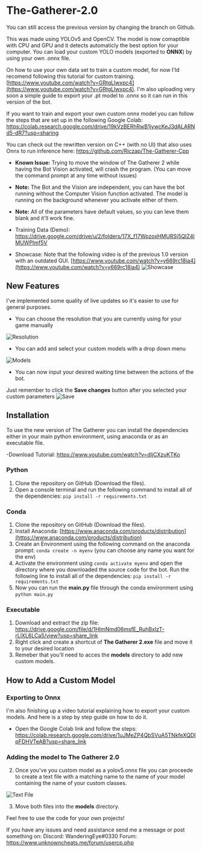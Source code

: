 
# The-Gatherer-2.0
You can still access the previous version by changing the branch on Github.

This was made using YOLOv5 and OpenCV. The model is now comaptible with CPU and GPU and it detects automaticly the best option for your computer. You can load your custom YOLO models (exported to **ONNX**) by using your own .onnx file.

On how to use your own data set to train a custom model, for now I'ld recomend following this tutorial for custom training. [https://www.youtube.com/watch?v=GRtgLlwxpc4](https://www.youtube.com/watch?v=GRtgLlwxpc4). I'm also uploading very soon a simple guide to export your .pt model to .onnx so it can run in this version of the bot.

If you want to train and export your own custom onnx model you can follow the steps that are set up in the following Google Colab: https://colab.research.google.com/drive/19kVzBERhRwB1jywcKeJ3dALARNd5-dR7?usp=sharing

You can check out the rewritten version on C++ (with no UI) that also uses Onnx to run inference here: https://github.com/Riczap/The-Gatherer-Cpp

- **Known Issue:** Trying to move the window of The Gatherer 2 while having the Bot Vision activated, will crash the program. (You can move the command prompt at any time without issues)

 - **Note:** The Bot and the Vision are independent, you can have the bot running without the Computer Vision function activated. The model is running on the background whenever you activate either of them.
 
 - **Note:** All of the parameters have default values, so you can leve them blank and it'll work fine.

- Training Data (Demo): https://drive.google.com/drive/u/2/folders/17X_f17WpzoxHMURSj5QIZ4lMUWPImf5V

- Showcase: Note that the following video is of the previous 1.0 version with an outdated GUI. [https://www.youtube.com/watch?v=y669rc18ia4](https://www.youtube.com/watch?v=y669rc18ia4)
![Showcase](https://user-images.githubusercontent.com/77018982/230541525-271eea09-be75-47e8-be8f-6c8bb133668a.PNG)

## New Features
I've implemented some quality of live updates so it's easier to use for general purposes.
- You can choose the resolution that you are currently using for your game manually

![Resolution](https://user-images.githubusercontent.com/77018982/230542772-f769a8ff-7da7-4b67-9fbb-f76bdfd8fa6f.PNG)
- You can add and select your custom models with a drop down menu

![Models](https://user-images.githubusercontent.com/77018982/230542819-248199e9-3c06-4323-b472-fce2487b5446.PNG)
- You can now input your desired waiting time between the actions of the bot.

Just remember to click the **Save changes** button after you selected your custom parameters
![Save](https://user-images.githubusercontent.com/77018982/230543242-8bdbd567-e4e6-493d-bb11-cf7b62abba1e.PNG)


## Installation
To use the new version of The Gatherer you can install the dependencies either in your main python environment, using anaconda or as an executable file.

-Download Tutorial: https://www.youtube.com/watch?v=dljCXzuKTKo
### Python
 1. Clone the repository on GitHub (Download the files).
 2. Open a console terminal and run the following command to install all of the dependencies: `pip install -r requirements.txt`
### Conda
 1. Clone the repository on GitHub (Download the files).
 2. Install Anaconda: [https://www.anaconda.com/products/distribution](https://www.anaconda.com/products/distribution)
 3. Create an Environment using the following command on the anaconda prompt: `conda create -n myenv` (you can choose any name you want for the env)
 4. Activate the environment using `conda activate myenv` and open the directory where you downloaded the source code for the bot. Run the following line to install all of the dependencies: `pip install -r requirements.txt`
 5. Now you can run the **main.py** file through the conda environment using `python main.py`
### Executable
 1. Download and extract the zip file: https://drive.google.com/file/d/1HImNmd06msfE_RuhBxIzT-rLlXL6LCa5/view?usp=share_link
 2. Right click and create a shortcut of **The Gatherer 2.exe** file and move it to your desired location
 3. Remeber that you'll need to acces the **models** directory to add new custom models.

## How to Add a Custom Model
### Exporting to Onnx
 I'm also finishing up a video tutorial explaining how to export your custom models. And here is a step by step guide on how to do it.
- Open the Google Colab link and follow the steps: https://colab.research.google.com/drive/1uJMeZP4QbSVuA5TNkfeXQDIpFDHVTeAB?usp=share_link
 ### Adding the model to The Gatherer 2.0
 2. Once you've you custom model as a yolov5.onnx file you can proceede to create a text file with a matching name to the name of your model containing the name of your custom classes.
 
 ![Text File](https://user-images.githubusercontent.com/77018982/230546123-b4ef79b7-b65a-42ce-be44-0ad4ee847e22.PNG)
 
 3. Move both files into the **models** directory.

Feel free to use the code for your own projects!

If you have any issues and need assistance send me a message or post something on:
Discord: WanderingEye#0330
Forum: https://www.unknowncheats.me/forum/usercp.php

